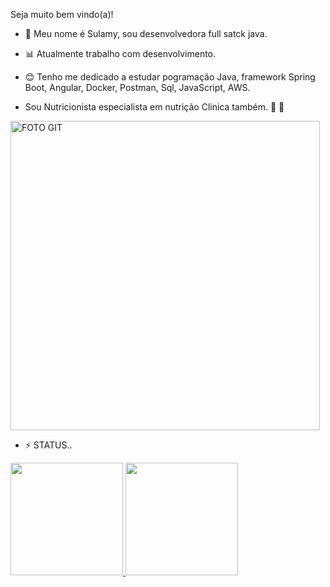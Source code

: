 Seja muito bem vindo(a)!

- 🔭 Meu nome é Sulamy, sou desenvolvedora full satck java.



- 📊 Atualmente trabalho com desenvolvimento.


- 😊 Tenho me dedicado a estudar pogramação Java, framework Spring Boot, Angular, Docker, Postman, Sql, JavaScript, AWS.


- Sou Nutricionista especialista em nutrição Clinica também. 
🌱 🍎 







<img width="495" alt="FOTO GIT" src="https://user-images.githubusercontent.com/95761131/165197644-23340e4a-1e68-4520-a680-dcb53510651e.PNG">








- ⚡ STATUS..







<div>
<a href="https://github.com/seu-usuário-aqui">
<img height="180em" src="https://github-readme-stats.vercel.app/api/top-langs/?username=sulamylobato&layout=compact&langs_count=7&theme=dracula"/>
<img height="180em" src="https://github-readme-stats.vercel.app/api?username=sulamylobato&show_icons=true&theme=dracula&include_all_commits=true&count_private=true"/>
</div>
  

